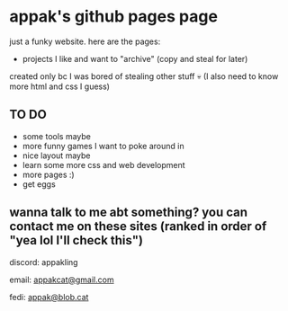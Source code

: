 # appak's github pages page
just a funky website. here are the pages:
- projects I like and want to "archive" (copy and steal for later)

created only bc I was bored of stealing other stuff :skull: (I also need to know more html and css I guess)

## TO DO

- some tools maybe
- more funny games I want to poke around in
- nice layout maybe
- learn some more css and web development
- more pages :)
- get eggs

## wanna talk to me abt something? you can contact me on these sites (ranked in order of "yea lol I'll check this")

discord: appakling 

email: appakcat@gmail.com

fedi: appak@blob.cat
